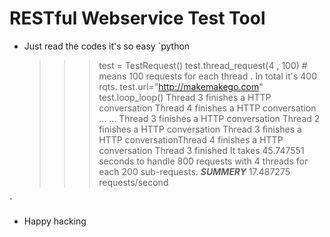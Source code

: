 RESTful Webservice Test Tool
=====
* Just read the codes it's so easy
`python
    >>> test = TestRequest()
    >>> test.thread_request(4 , 100) # means 100 requests for each thread . In total it's 400 rqts.
    >>> test.url="http://makemakego.com"
    >>> test.loop_loop()
    Thread 3 finishes a HTTP conversation
    Thread 4 finishes a HTTP conversation
    ...
    ...
    Thread 3 finishes a HTTP conversation
    Thread 2 finishes a HTTP conversation
    Thread 3 finishes a HTTP conversationThread 4 finishes a HTTP conversation
    Thread 3 finished
    It takes 45.747551 seconds to handle                800 requests with 4 threads for each 200 sub-requests.
    _____SUMMERY_____
    17.487275 requests/second

`
* Happy hacking
